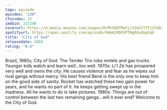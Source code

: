 ```yaml
---
tags: episode
epindex: "230"
tfoindex: 21
imdbid: 317248
coverurl: https://m.media-amazon.com/images/M/MV5BOTMwYjc5ZmItYTFjZC00ZGQ3LTlkNTMtMjZiNTZlMWQzNzI5XkEyXkFqcGdeQXVyNzkwMjQ5NzM@._V1_SX202_CR0,0,202,300_.jpg
spotifyurl: https://open.spotify.com/episode/6AmH28DOSPTNgR0xOmpEq6
title: "City of God"
releasedate: 2003
rating: "8.6"
---
```


Brazil, 1960s, City of God. The Tender Trio robs motels and gas trucks. Younger kids watch and learn well...too well. 1970s: Li'l Zé has prospered very well and owns the city. He causes violence and fear as he wipes out rival gangs without mercy. His best friend Bené is the only one to keep him on the good side of sanity. Rocket has watched these two gain power for years, and he wants no part of it. he keeps getting swept up in the madness. All he wants to do is take pictures. 1980s: Things are out of control between the last two remaining gangs...will it ever end? Welcome to the City of God.